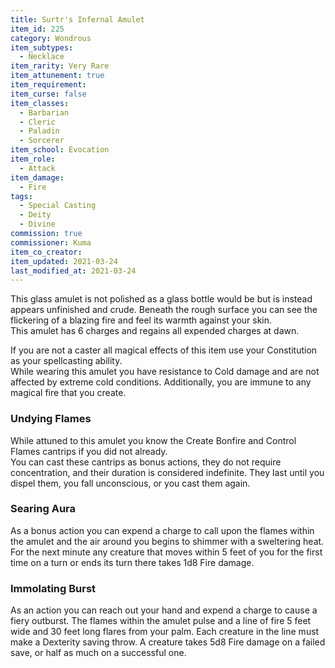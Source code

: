 ```yaml
---
title: Surtr's Infernal Amulet
item_id: 225
category: Wondrous
item_subtypes: 
  - Necklace
item_rarity: Very Rare
item_attunement: true
item_requirement: 
item_curse: false
item_classes: 
  - Barbarian
  - Cleric
  - Paladin
  - Sorcerer
item_school: Evocation
item_role: 
  - Attack
item_damage: 
  - Fire
tags:
  - Special Casting
  - Deity
  - Divine
commission: true
commissioner: Kuma
item_co_creator: 
item_updated: 2021-03-24
last_modified_at: 2021-03-24
---
```


This glass amulet is not polished as a glass bottle would be but is instead appears unfinished and crude. Beneath the rough surface you can see the flickering of a blazing fire and feel its warmth against your skin.  
This amulet has 6 charges and regains all expended charges at dawn.  

If you are not a caster all magical effects of this item use your Constitution as your spellcasting ability.  
While wearing this amulet you have resistance to Cold damage and are not affected by extreme cold conditions. Additionally, you are immune to any magical fire that you create.

<!--excerpt-->
### Undying Flames
While attuned to this amulet you know the <magic-spell>Create Bonfire</magic-spell> and <magic-spell>Control Flames</magic-spell> cantrips if you did not already.  
You can cast these cantrips as bonus actions, they do not require concentration, and their duration is considered indefinite. They last until you dispel them, you fall unconscious, or you cast them again.

### Searing Aura
As a bonus action you can expend a charge to call upon the flames within the amulet and the air around you begins to shimmer with a sweltering heat. For the next minute any creature that moves within 5 feet of you for the first time on a turn or ends its turn there takes 1d8 Fire damage.

### Immolating Burst
As an action you can reach out your hand and expend a charge to cause a fiery outburst. The flames within the amulet pulse and a line of fire 5 feet wide and 30 feet long flares from your palm. Each creature in the line must make a Dexterity saving throw. A creature takes 5d8 Fire damage on a failed save, or half as much on a successful one.
